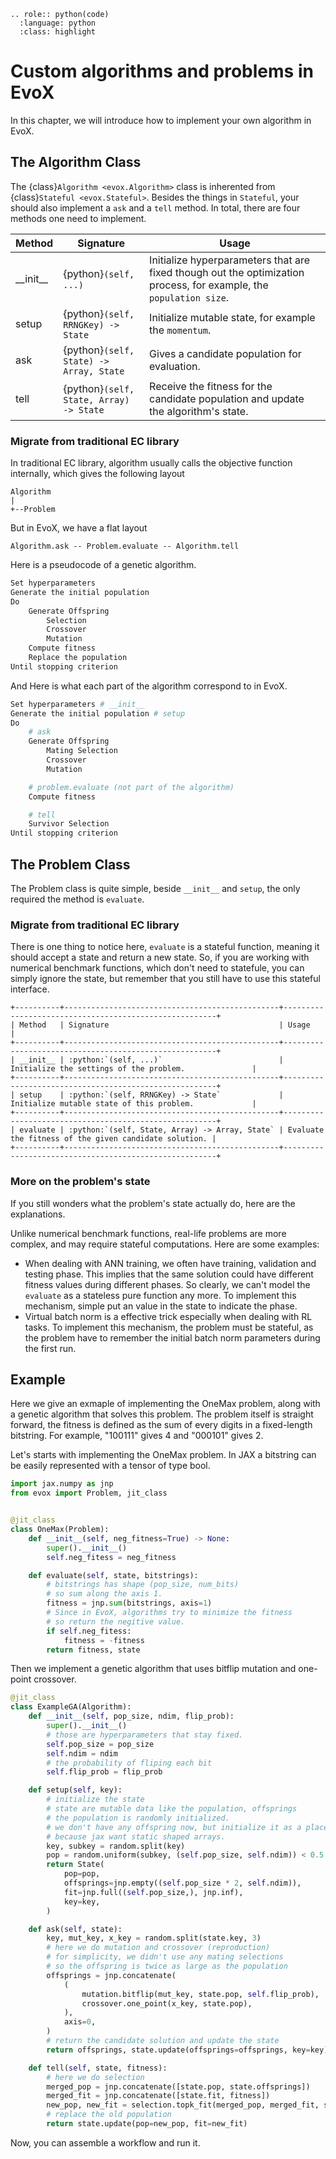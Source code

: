 ```{eval-rst}
.. role:: python(code)
  :language: python
  :class: highlight
```

# Custom algorithms and problems in EvoX

In this chapter, we will introduce how to implement your own algorithm in EvoX.

## The Algorithm Class

The {class}`Algorithm <evox.Algorithm>` class is inherented from {class}`Stateful <evox.Stateful>`.
Besides the things in `Stateful`, your should also implement a `ask` and a `tell` method.
In total, there are four methods one need to implement.

| Method       | Signature                               | Usage                                                                                                              |
| ------------ | --------------------------------------- | ------------------------------------------------------------------------------------------------------------------ |
| \_\_init\_\_ | {python}`(self, ...)`                   | Initialize hyperparameters that are fixed though out the optimization process, for example, the `population size`. |
| setup        | {python}`(self, RRNGKey) -> State`      | Initialize mutable state, for example the `momentum`.                                                              |
| ask          | {python}`(self, State) -> Array, State` | Gives a candidate population for evaluation.                                                                       |
| tell         | {python}`(self, State, Array) -> State` | Receive the fitness for the candidate population and update the algorithm's state.                                 |

### Migrate from traditional EC library

In traditional EC library, algorithm usually calls the objective function internally, which gives the following layout

```
Algorithm
|
+--Problem
```

But in EvoX, we have a flat layout

```
Algorithm.ask -- Problem.evaluate -- Algorithm.tell
```

Here is a pseudocode of a genetic algorithm.

```python
Set hyperparameters
Generate the initial population
Do
    Generate Offspring
        Selection
        Crossover
        Mutation
    Compute fitness
    Replace the population
Until stopping criterion
```

And Here is what each part of the algorithm correspond to in EvoX.

```python
Set hyperparameters # __init__
Generate the initial population # setup
Do
    # ask
    Generate Offspring
        Mating Selection
        Crossover
        Mutation

    # problem.evaluate (not part of the algorithm)
    Compute fitness

    # tell
    Survivor Selection
Until stopping criterion
```

## The Problem Class

The Problem class is quite simple, beside `__init__` and `setup`, the only required the method is `evaluate`.

### Migrate from traditional EC library

There is one thing to notice here, `evaluate` is a stateful function, meaning it should accept a state and return a new state.
So, if you are working with numerical benchmark functions, which don't need to statefule,
you can simply ignore the state, but remember that you still have to use this stateful interface.

```{eval-rst}
+----------+------------------------------------------------+-------------------------------------------------------+
| Method   | Signature                                      | Usage                                                 |
+----------+------------------------------------------------+-------------------------------------------------------+
| __init__ | :python:`(self, ...)`                          | Initialize the settings of the problem.               |
+----------+------------------------------------------------+-------------------------------------------------------+
| setup    | :python:`(self, RRNGKey) -> State`             | Initialize mutable state of this problem.             |
+----------+------------------------------------------------+-------------------------------------------------------+
| evaluate | :python:`(self, State, Array) -> Array, State` | Evaluate the fitness of the given candidate solution. |
+----------+------------------------------------------------+-------------------------------------------------------+
```

### More on the problem's state

If you still wonders what the problem's state actually do, here are the explanations.

Unlike numerical benchmark functions, real-life problems are more complex, and may require stateful computations.
Here are some examples:

- When dealing with ANN training, we often have training, validation and testing phase.
  This implies that the same solution could have different fitness values during different phases.
  So clearly, we can't model the `evaluate` as a stateless pure function any more.
  To implement this mechanism, simple put an value in the state to indicate the phase.
- Virtual batch norm is a effective trick especially when dealing with RL tasks.
  To implement this mechanism, the problem must be stateful,
  as the problem have to remember the initial batch norm parameters during the first run.

## Example

Here we give an exmaple of implementing the OneMax problem, along with a genetic algorithm that solves this problem.
The problem itself is straight forward, the fitness is defined as the sum of every digits in a fixed-length bitstring.
For example, "100111" gives 4 and "000101" gives 2.

Let's starts with implementing the OneMax problem.
In JAX a bitstring can be easily represented with a tensor of type bool.

```python
import jax.numpy as jnp
from evox import Problem, jit_class


@jit_class
class OneMax(Problem):
    def __init__(self, neg_fitness=True) -> None:
        super().__init__()
        self.neg_fitess = neg_fitness

    def evaluate(self, state, bitstrings):
        # bitstrings has shape (pop_size, num_bits)
        # so sum along the axis 1.
        fitness = jnp.sum(bitstrings, axis=1)
        # Since in EvoX, algorithms try to minimize the fitness
        # so return the negitive value.
        if self.neg_fitess:
            fitness = -fitness
        return fitness, state
```

Then we implement a genetic algorithm that uses bitflip mutation and one-point crossover.

```python
@jit_class
class ExampleGA(Algorithm):
    def __init__(self, pop_size, ndim, flip_prob):
        super().__init__()
        # those are hyperparameters that stay fixed.
        self.pop_size = pop_size
        self.ndim = ndim
        # the probability of fliping each bit
        self.flip_prob = flip_prob

    def setup(self, key):
        # initialize the state
        # state are mutable data like the population, offsprings
        # the population is randomly initialized.
        # we don't have any offspring now, but initialize it as a placeholder
        # because jax want static shaped arrays.
        key, subkey = random.split(key)
        pop = random.uniform(subkey, (self.pop_size, self.ndim)) < 0.5
        return State(
            pop=pop,
            offsprings=jnp.empty((self.pop_size * 2, self.ndim)),
            fit=jnp.full((self.pop_size,), jnp.inf),
            key=key,
        )

    def ask(self, state):
        key, mut_key, x_key = random.split(state.key, 3)
        # here we do mutation and crossover (reproduction)
        # for simplicity, we didn't use any mating selections
        # so the offspring is twice as large as the population
        offsprings = jnp.concatenate(
            (
                mutation.bitflip(mut_key, state.pop, self.flip_prob),
                crossover.one_point(x_key, state.pop),
            ),
            axis=0,
        )
        # return the candidate solution and update the state
        return offsprings, state.update(offsprings=offsprings, key=key)

    def tell(self, state, fitness):
        # here we do selection
        merged_pop = jnp.concatenate([state.pop, state.offsprings])
        merged_fit = jnp.concatenate([state.fit, fitness])
        new_pop, new_fit = selection.topk_fit(merged_pop, merged_fit, self.pop_size)
        # replace the old population
        return state.update(pop=new_pop, fit=new_fit)
```

Now, you can assemble a workflow and run it.
